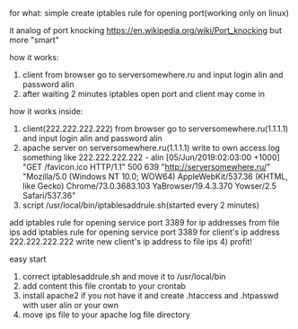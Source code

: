 for what: simple create iptables rule for opening port(working only on linux)

it analog of port knocking https://en.wikipedia.org/wiki/Port_knocking but more "smart"


how it works:

1) client from browser go to serversomewhere.ru and input login alin and password alin
2) after waiting 2 minutes iptables open port and client may come in 



how it works inside:
1) client(222.222.222.222) from browser go to serversomewhere.ru(1.1.1.1) and input login alin and password alin
2) apache server on serversomewhere.ru(1.1.1.1) write to own access.log something like
222.222.222.222 - alin [05/Jun/2019:02:03:00 +1000] "GET /favicon.ico HTTP/1.1" 500 639 "http://serversomewhere.ru/" "Mozilla/5.0 (Windows NT 10.0; WOW64) AppleWebKit/537.36 (KHTML, like Gecko) Chrome/73.0.3683.103 YaBrowser/19.4.3.370 Yowser/2.5 Safari/537.36"
3) script /usr/local/bin/iptablesaddrule.sh(started every 2 minutes) 

add iptables rule  for opening service port 3389 for ip addresses from file ips
add iptables rule  for opening service port 3389 for client's ip address 222.222.222.222
write new client's ip address to file ips
4) profit!


easy start
1) correct iptablesaddrule.sh and move it to /usr/local/bin
2) add content this file crontab to your crontab
3) install apache2 if you not have it and create .htaccess and .htpasswd with user alin or your own
4) move ips file to your apache log file directory




